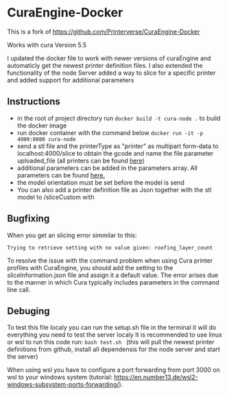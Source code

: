 # CuraEngine-Docker
This is a fork of https://github.com/Printerverse/CuraEngine-Docker

Works with cura Version 5.5

I updated the docker file to work with newer versions of curaEngine and automaticly get the newest printer definition files.
I also extended the functionality of the node Server added a way to slice for a specific printer and added support for additional parameters 

## Instructions
- in the root of project directory run ```docker build -t cura-node .``` to build the docker image
- run docker container with the command below
```docker run -it -p 4000:8080 cura-node```
- send a stl file and the printerType as "printer" as multipart form-data to localhost:4000/slice to obtain the gcode and name the file parameter uploaded_file (all printers can be found [here](https://github.com/Ultimaker/Cura/tree/main/resources/definitions))
- additional parameters can be added in the parameters array. All parameters can be found [here.]( https://github.com/Ultimaker/Cura/tree/main/resources/definitions/fdmprinter.def.json)
- the model orientation must be set before the model is send
- You can also add a printer definition file as Json together with the stl model to /sliceCustom with  

## Bugfixing

When you get an slicing error simmilar to this:

```Trying to retrieve setting with no value given: roofing_layer_count```

To resolve the issue with the command problem when using Cura printer profiles with CuraEngine, you should add the setting to the sliceInformation.json file and assign it a default value. The error arises due to the manner in which Cura typically includes parameters in the command line call.

## Debuging 

To test this file localy you can run the setup.sh file in the terminal it will do everything you need to test the server localy
It is recommended to use linux or wsl to run this code
run: ```bash test.sh ``` (this will pull the newest printer definitions from github, install all dependensis for the node server and start the server)

When using wsl you have to configure a port forwarding from port 3000 on wsl to your windows system (tutorial: https://en.number13.de/wsl2-windows-subsystem-ports-forwarding/).
